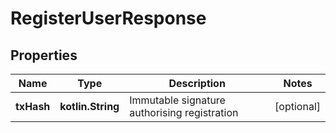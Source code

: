 
# RegisterUserResponse

## Properties
Name | Type | Description | Notes
------------ | ------------- | ------------- | -------------
**txHash** | **kotlin.String** | Immutable signature authorising registration |  [optional]




